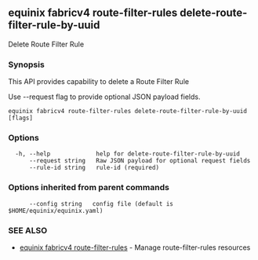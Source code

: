 ## equinix fabricv4 route-filter-rules delete-route-filter-rule-by-uuid

Delete Route Filter Rule

### Synopsis

This API provides capability to delete a Route Filter Rule

Use --request flag to provide optional JSON payload fields.

```
equinix fabricv4 route-filter-rules delete-route-filter-rule-by-uuid [flags]
```

### Options

```
  -h, --help             help for delete-route-filter-rule-by-uuid
      --request string   Raw JSON payload for optional request fields
      --rule-id string   rule-id (required)
```

### Options inherited from parent commands

```
      --config string   config file (default is $HOME/equinix/equinix.yaml)
```

### SEE ALSO

* [equinix fabricv4 route-filter-rules](equinix_fabricv4_route-filter-rules.md)	 - Manage route-filter-rules resources

